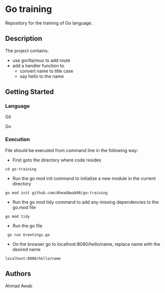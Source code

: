 # Go training 
Repository for the training of Go language.

## Description

The project contains:
- use gorilla/mux to add route
- add a handler function to
    - convert name to title case
    - say hello to the name

## Getting Started

### Language

Git

Go

### Execution

File should be executed from command line in the following way:
- First goto the directory where code resides
```
cd go-training
```

- Run the go mod init command to initialize a new module in the current directory
```
go mod init github.com/AhmadAwab98/go-training 
```

- Run the go mod tidy command to add any missing dependencies to the go.mod file
```
go mod tidy
```

- Run the go file
```
 go run Greetings.go
```

- On the browser go to localhost:8080/hello/name, replace name with the desired name
```
localhost:8080/hello/name
```


## Authors

Ahmad Awab
